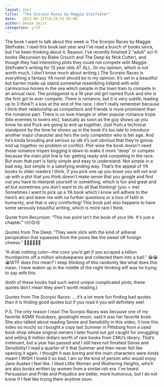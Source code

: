 ```yaml
---
layout: post
title:  "The Scorpio Races by Maggie Steifvater"
date:   2023-09-15T14:25:52-05:00
author: Denim Skirt
categories: yr23
---
```


The book I want to talk about this week is The Scorpio Races by Maggie Steifvater. I read this book last year and I’ve read a bunch of books since, but I’ve been thinking about it. Reason: I’ve recently finished 2 “adult” sci-fi books (Recursion by Blake Crouch and The Deep by Nick Cutter), and though they had interesting plots they could not compete with Maggie Steifvater’s writing for 13 year olds AT ALL. (In my opinion, which is not worth much, I don’t know much about writing.) The Scorpio Races is everything a fantasy YA novel should be in my opinion. It’s set in a beautiful but barren made-up island somewhat resembling Ireland with wild carnivorous horses in the sea which people in the town train to compete in an annual race. The protagonist is a 16 year old girl named Puck and she is the first girl to ever compete. There is romance, but it is very subtle, leading up to (I think?) a kiss at the end of the race. I don’t really remember because I think their relationship as competitors and friends is more prominent than the romance part. There is no love triangle or other popular romance trope (like enemies to lovers etc), basically as soon as the guy shows up you know he and Puck are going to end up together. Just from a technical standpoint by the time he shows up in the book it’s too late to introduce another major character and he’s the only competitor who is her age. And he’s kinda brooding and serious so idk it’s just obvious that they’re gonna end up together no problem or conflict. Plot-wise the book doesn't need those romance tropes bogging it down to make it more “deep” or complex because the main plot line is her getting ready and competing in the race. But even that part is fairly simple and easy to understand. Not simple in a bad way, but simple in a satisfying ending way. That’s the appeal of YA books to older readers I think, if you pick one up you know you will not end up with a plot that you think doesn’t make sense that you google and find out you have to interpret yourself or something, which is fun and great and all but sometimes you don’t want to do all that thinking! (you = me) Sometimes I want to pick up a YA book which I know will adhere to the hero’s arc and leave me with no further questions or a loss of faith in humanity, and that is very comforting! This book just also happens to have some seriously beautiful writing, which is more rare I think. 

Quote from Recursion:  “This low point isn't the book of your life. It's just a chapter.” 🙄🙄😒😒

Quotes from The Deep: “They were slick with the kind of adrenal perspiration that squeezes from the pores like the sweat off foreign cheese.” 🤢🤢🤢😭😭😭

“A drab nothing color—the color you’d get if you scraped a billion thumbprints off a million windowpanes and collected them into a ball.” 😭😭😭WTF does this mean? I keep thinking of this randomly like what does this mean. I have woken up in the middle of the night thinking wtf was he trying to say with this. 

(both of these books had such weird unique complicated plots, these quotes don’t mean they aren’t worth reading.)

Quotes from The Scorpio Races: ….it’s a lot more fun finding bad quotes than it is finding good quotes but if you read it you will definitely see! 


P.S.  The only reason I read The Scorpio Races was because one of my favorite ASMR Youtubers, goodnight moon, said it was her favorite book. She also talked about reading Sense and Sensibility in this video, (I love this video so much) so I bought a copy last Summer in Pittsburg from a used book shop whose original owners I later found out got caught for smuggling and selling 8 million dollars worth of rare books from CMU’s library. That’s irrelevant, but a year has passed and I still have not finished Sense and Sensibility! I read a quarter of it that Summer and then never felt like opening it again. I thought it was boring and the main characters were kinda mean! I WISH I loved it so bad. I am so the kind of person who would enjoy Jane Austen I feel like. I liked Little Women and Wuthering Heights, which are also books written by women from a similar-ish era. I’ve heard Persuasion and Pride and Prejudice are better, more humorous, but I do not know if I feel like trying them anytime soon.
